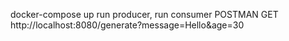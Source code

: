 docker-compose up
run producer, run consumer
POSTMAN GET http://localhost:8080/generate?message=Hello&age=30
